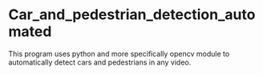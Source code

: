 # Car_and_pedestrian_detection_automated

This program uses python and more specifically opencv module to automatically detect cars and pedestrians in any video.
